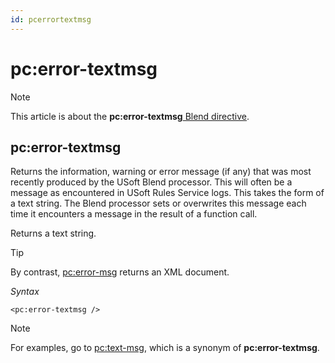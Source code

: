 ```yaml
---
id: pcerrortextmsg
---
```


# pc:error-textmsg



> [!NOTE]
> This article is about the **pc:error-textmsg**[ Blend directive](/docs/Repositories/Blend_directives).

## **pc:error-textmsg**

Returns the information, warning or error message (if any) that was most recently produced by the USoft Blend processor. This will often be a message as encountered in USoft Rules Service logs. This takes the form of a text string. The Blend processor sets or overwrites this message each time it encounters a message in the result of a function call.

Returns a text string.

> [!TIP]
> By contrast, [pc:error-msg](/docs/Repositories/Blend_directives/pcerrormsg.md) returns an XML document.

*Syntax*

```language-xml
<pc:error-textmsg />
```

> [!NOTE]
> For examples, go to [pc:text-msg](/docs/Repositories/Blend_directives/pctextmsg.md), which is a synonym of **pc:error-textmsg**.